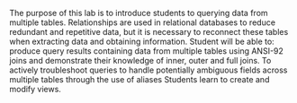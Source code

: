 The purpose of this lab is to introduce students to querying data from multiple tables.  Relationships are used in relational databases to reduce redundant and repetitive data, but it is necessary to reconnect these tables when extracting data and obtaining information.  Student will be able to:
produce query results containing data from multiple tables using ANSI-92 joins and demonstrate their knowledge of inner, outer and full joins.
To actively troubleshoot queries to handle potentially ambiguous fields across multiple tables through the use of aliases
Students learn to create and modify views.

